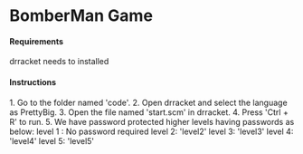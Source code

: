 <h1> BomberMan Game </h1>

<h4> Requirements </h4>
	drracket needs to installed

<h4> Instructions </h4>
	1. Go to the folder named 'code'.
	2. Open drracket and select the language as PrettyBig.
	3. Open the file named 'start.scm' in drracket.
	4. Press 'Ctrl + R' to run.
	5. We have password protected higher levels having passwords as below:
		level 1 : No password required
		level 2: 'level2'
		level 3: 'level3'
		level 4: 'level4'
		level 5: 'level5'

